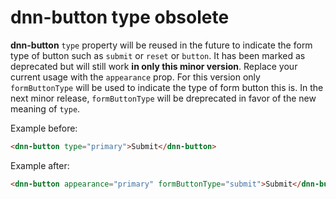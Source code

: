 # dnn-button type obsolete

**dnn-button** `type` property will be reused in the future to indicate the form type of button such as `submit` or `reset` or `button`. It has been marked as deprecated but will still work **in only this minor version**.  Replace your current usage with the `appearance` prop. For this version only `formButtonType` will be used to indicate the type of form button this is. In the next minor release, `formButtonType` will be dreprecated in favor of the new meaning of `type`.

Example before:
```html
<dnn-button type="primary">Submit</dnn-button>
```

Example after:
```html
<dnn-button appearance="primary" formButtonType="submit">Submit</dnn-button>
```